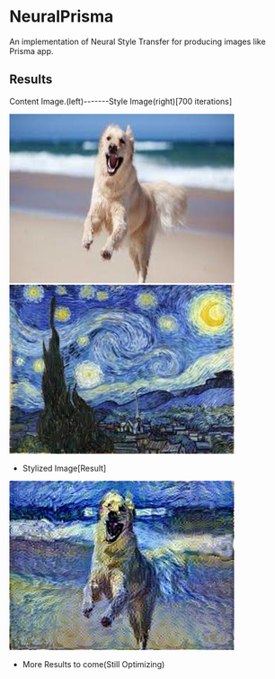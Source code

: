# NeuralPrisma
An implementation of Neural Style Transfer for producing images like Prisma app.

## Results
Content Image.(left)-------Style Image(right)[700 iterations]

![Content image](https://github.com/kbhartiya/NeuralPrisma/blob/master/images/content.jpg) ![Style Image](https://github.com/kbhartiya/NeuralPrisma/blob/master/images/stylesample1.jpg)

- Stylized Image[Result]

![Result](https://github.com/kbhartiya/NeuralPrisma/blob/master/results/generated_image.jpg)


- More Results to come(Still Optimizing)
